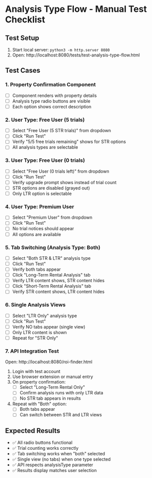 # Analysis Type Flow - Manual Test Checklist

## Test Setup
1. Start local server: `python3 -m http.server 8080`
2. Open: http://localhost:8080/tests/test-analysis-type-flow.html

## Test Cases

### 1. Property Confirmation Component
- [ ] Component renders with property details
- [ ] Analysis type radio buttons are visible
- [ ] Each option shows correct description

### 2. User Type: Free User (5 trials)
- [ ] Select "Free User (5 STR trials)" from dropdown
- [ ] Click "Run Test"
- [ ] Verify "5/5 free trials remaining" shows for STR options
- [ ] All analysis types are selectable

### 3. User Type: Free User (0 trials)
- [ ] Select "Free User (0 trials left)" from dropdown
- [ ] Click "Run Test"
- [ ] Verify upgrade prompt shows instead of trial count
- [ ] STR options are disabled (grayed out)
- [ ] Only LTR option is selectable

### 4. User Type: Premium User
- [ ] Select "Premium User" from dropdown
- [ ] Click "Run Test"
- [ ] No trial notices should appear
- [ ] All options are available

### 5. Tab Switching (Analysis Type: Both)
- [ ] Select "Both STR & LTR" analysis type
- [ ] Click "Run Test"
- [ ] Verify both tabs appear
- [ ] Click "Long-Term Rental Analysis" tab
- [ ] Verify LTR content shows, STR content hides
- [ ] Click "Short-Term Rental Analysis" tab
- [ ] Verify STR content shows, LTR content hides

### 6. Single Analysis Views
- [ ] Select "LTR Only" analysis type
- [ ] Click "Run Test"
- [ ] Verify NO tabs appear (single view)
- [ ] Only LTR content is shown
- [ ] Repeat for "STR Only"

### 7. API Integration Test
Open: http://localhost:8080/roi-finder.html
1. Login with test account
2. Use browser extension or manual entry
3. On property confirmation:
   - [ ] Select "Long-Term Rental Only"
   - [ ] Confirm analysis runs with only LTR data
   - [ ] No STR tab appears in results
4. Repeat with "Both" option:
   - [ ] Both tabs appear
   - [ ] Can switch between STR and LTR views

## Expected Results
- ✅ All radio buttons functional
- ✅ Trial counting works correctly
- ✅ Tab switching works when "both" selected
- ✅ Single view (no tabs) when one type selected
- ✅ API respects analysisType parameter
- ✅ Results display matches user selection